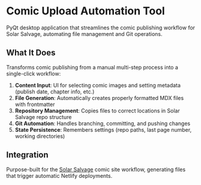 # Comic Upload Automation Tool

PyQt desktop application that streamlines the comic publishing workflow for Solar Salvage, automating file management and Git operations.

## What It Does
Transforms comic publishing from a manual multi-step process into a single-click workflow:
1. **Content Input**: UI for selecting comic images and setting metadata (publish date, chapter info, etc.)
2. **File Generation**: Automatically creates properly formatted MDX files with frontmatter
3. **Repository Management**: Copies files to correct locations in Solar Salvage repo structure
4. **Git Automation**: Handles branching, committing, and pushing changes
5. **State Persistence**: Remembers settings (repo paths, last page number, working directories)

## Integration
Purpose-built for the [Solar Salvage](https://github.com/nbamford123/solar-salvage) comic site workflow, generating files that trigger automatic Netlify deployments.
